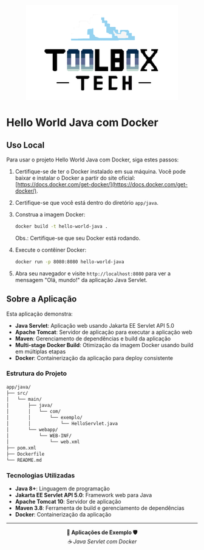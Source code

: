 <p align="center">
  <img src="../../img/tbx.png" alt="Logo Toolbox" width="400"/>
</p>

# Hello World Java com Docker

## Uso Local

Para usar o projeto Hello World Java com Docker, siga estes passos:

1. Certifique-se de ter o Docker instalado em sua máquina. Você pode baixar e instalar o Docker a partir do site oficial: [https://docs.docker.com/get-docker/](https://docs.docker.com/get-docker/).

2. Certifique-se que você está dentro do diretório `app/java`.

3. Construa a imagem Docker:
    ```bash
    docker build -t hello-world-java .
    ```
    Obs.: Certifique-se que seu Docker está rodando.

4. Execute o contêiner Docker:
    ```bash
    docker run -p 8080:8080 hello-world-java
    ```

5. Abra seu navegador e visite `http://localhost:8080` para ver a mensagem "Olá, mundo!" da aplicação Java Servlet.

## Sobre a Aplicação

Esta aplicação demonstra:

- **Java Servlet**: Aplicação web usando Jakarta EE Servlet API 5.0
- **Apache Tomcat**: Servidor de aplicação para executar a aplicação web
- **Maven**: Gerenciamento de dependências e build da aplicação
- **Multi-stage Docker Build**: Otimização da imagem Docker usando build em múltiplas etapas
- **Docker**: Containerização da aplicação para deploy consistente

### Estrutura do Projeto

```
app/java/
├── src/
│   └── main/
│       ├── java/
│       │   └── com/
│       │       └── exemplo/
│       │           └── HelloServlet.java
│       └── webapp/
│           └── WEB-INF/
│               └── web.xml
├── pom.xml
├── Dockerfile
└── README.md
```

### Tecnologias Utilizadas

- **Java 8+**: Linguagem de programação
- **Jakarta EE Servlet API 5.0**: Framework web para Java
- **Apache Tomcat 10**: Servidor de aplicação
- **Maven 3.8**: Ferramenta de build e gerenciamento de dependências
- **Docker**: Containerização da aplicação

---

<p align="center">
  <strong>🚀 Aplicações de Exemplo 🛡️</strong><br>
    <em>☕ Java Servlet com Docker</em>
</p>
